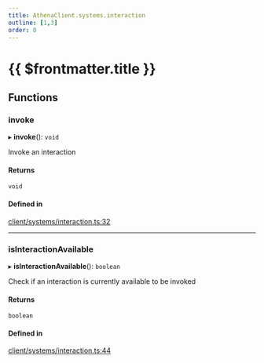 ```yaml
---
title: AthenaClient.systems.interaction
outline: [1,3]
order: 0
---
```


# {{ $frontmatter.title }}


## Functions

### invoke

▸ **invoke**(): `void`

Invoke an interaction

#### Returns

`void`

#### Defined in

[client/systems/interaction.ts:32](https://github.com/Stuyk/altv-athena/blob/ae8402672/src/core/client/systems/interaction.ts#L32)

___

### isInteractionAvailable

▸ **isInteractionAvailable**(): `boolean`

Check if an interaction is currently available to be invoked

#### Returns

`boolean`

#### Defined in

[client/systems/interaction.ts:44](https://github.com/Stuyk/altv-athena/blob/ae8402672/src/core/client/systems/interaction.ts#L44)
